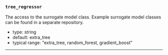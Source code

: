 ### `tree_regressor`

The access to the surrogate model class. Example surrogate
model classes can be found in a separate repository.

  - type: string
  - default: extra_tree
  - typical range: "extra_tree, random_forest, gradient_boost"

---